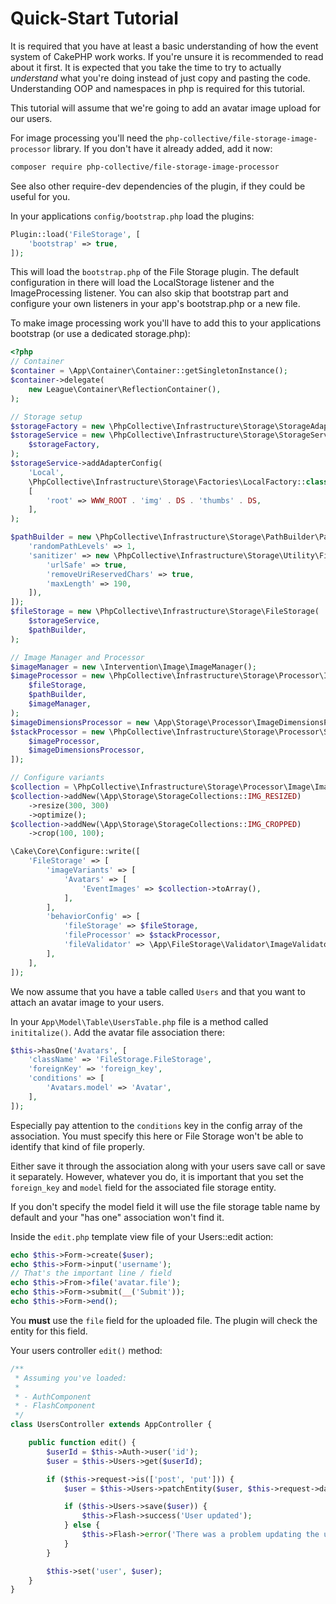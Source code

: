 Quick-Start Tutorial
====================

It is required that you have at least a basic understanding of how the event system of CakePHP work works. If you're unsure it is recommended to read about it first. It is expected that you take the time to try to actually *understand* what you're doing instead of just copy and pasting the code. Understanding OOP and namespaces in php is required for this tutorial.

This tutorial will assume that we're going to add an avatar image upload for our users.

For image processing you'll need the `php-collective/file-storage-image-processor` library. If you don't have it already added, add it now:

```sh
composer require php-collective/file-storage-image-processor
```
See also other require-dev dependencies of the plugin, if they could be useful for you.

In your applications `config/bootstrap.php` load the plugins:

```php
Plugin::load('FileStorage', [
	'bootstrap' => true,
]);
```

This will load the `bootstrap.php` of the File Storage plugin. The default configuration in there will load the LocalStorage listener and the ImageProcessing listener. You can also skip that bootstrap part and configure your own listeners in your app's bootstrap.php or a new file.

To make image processing work you'll have to add this to your applications bootstrap (or use a dedicated storage.php):

```php
<?php
// Container
$container = \App\Container\Container::getSingletonInstance();
$container->delegate(
    new League\Container\ReflectionContainer(),
);

// Storage setup
$storageFactory = new \PhpCollective\Infrastructure\Storage\StorageAdapterFactory($container);
$storageService = new \PhpCollective\Infrastructure\Storage\StorageService(
    $storageFactory,
);
$storageService->addAdapterConfig(
    'Local',
    \PhpCollective\Infrastructure\Storage\Factories\LocalFactory::class,
    [
        'root' => WWW_ROOT . 'img' . DS . 'thumbs' . DS,
    ],
);

$pathBuilder = new \PhpCollective\Infrastructure\Storage\PathBuilder\PathBuilder([
    'randomPathLevels' => 1,
    'sanitizer' => new \PhpCollective\Infrastructure\Storage\Utility\FilenameSanitizer([
        'urlSafe' => true,
        'removeUriReservedChars' => true,
        'maxLength' => 190,
    ]),
]);
$fileStorage = new \PhpCollective\Infrastructure\Storage\FileStorage(
    $storageService,
    $pathBuilder,
);

// Image Manager and Processor
$imageManager = new \Intervention\Image\ImageManager();
$imageProcessor = new \PhpCollective\Infrastructure\Storage\Processor\Image\ImageProcessor(
    $fileStorage,
    $pathBuilder,
    $imageManager,
);
$imageDimensionsProcessor = new \App\Storage\Processor\ImageDimensionsProcessor();
$stackProcessor = new \PhpCollective\Infrastructure\Storage\Processor\StackProcessor([
    $imageProcessor,
    $imageDimensionsProcessor,
]);

// Configure variants
$collection = \PhpCollective\Infrastructure\Storage\Processor\Image\ImageVariantCollection::create();
$collection->addNew(\App\Storage\StorageCollections::IMG_RESIZED)
    ->resize(300, 300)
    ->optimize();
$collection->addNew(\App\Storage\StorageCollections::IMG_CROPPED)
    ->crop(100, 100);

\Cake\Core\Configure::write([
    'FileStorage' => [
        'imageVariants' => [
            'Avatars' => [
                'EventImages' => $collection->toArray(),
            ],
        ],
        'behaviorConfig' => [
            'fileStorage' => $fileStorage,
            'fileProcessor' => $stackProcessor,
            'fileValidator' => \App\FileStorage\Validator\ImageValidator::class,
        ],
    ],
]);
```

We now assume that you have a table called `Users` and that you want to attach an avatar image to your users.

In your `App\Model\Table\UsersTable.php` file is a method called `inititalize()`. Add the avatar file association there:

```php
$this->hasOne('Avatars', [
	'className' => 'FileStorage.FileStorage',
	'foreignKey' => 'foreign_key',
	'conditions' => [
		'Avatars.model' => 'Avatar',
	],
]);
```

Especially pay attention to the `conditions` key in the config array of the association. You must specify this here or File Storage won't be able to identify that kind of file properly.

Either save it through the association along with your users save call or save it separately. However, whatever you do, it is important that you set the `foreign_key` and `model` field for the associated file storage entity.

If you don't specify the model field it will use the file storage table name by default and your "has one" association won't find it.

Inside the `edit.php` template view file of your Users::edit action:

```php
echo $this->Form->create($user);
echo $this->Form->input('username');
// That's the important line / field
echo $this->From->file('avatar.file');
echo $this->Form->submit(__('Submit'));
echo $this->Form->end();
```

You **must** use the `file` field for the uploaded file. The plugin will check the entity for this field.

Your users controller `edit()` method:

```php
/**
 * Assuming you've loaded:
 *
 * - AuthComponent
 * - FlashComponent
 */
class UsersController extends AppController {

	public function edit() {
		$userId = $this->Auth->user('id');
		$user = $this->Users->get($userId);

		if ($this->request->is(['post', 'put'])) {
			$user = $this->Users->patchEntity($user, $this->request->data());

			if ($this->Users->save($user)) {
				$this->Flash->success('User updated');
			} else {
				$this->Flash->error('There was a problem updating the user.');
			}
		}

		$this->set('user', $user);
	}
}
```
